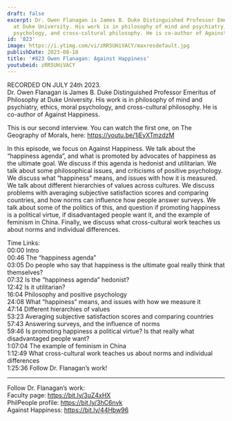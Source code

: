 ```yaml
---
draft: false
excerpt: Dr. Owen Flanagan is James B. Duke Distinguished Professor Emeritus of Philosophy
  at Duke University. His work is in philosophy of mind and psychiatry, ethics, moral
  psychology, and cross-cultural philosophy. He is co-author of Against Happiness.
id: '823'
image: https://i.ytimg.com/vi/zRR5UHiVACY/maxresdefault.jpg
publishDate: 2023-08-18
title: '#823 Owen Flanagan: Against Happiness'
youtubeid: zRR5UHiVACY
---
```

<div class="timelinks">

RECORDED ON JULY 24th 2023.  
Dr. Owen Flanagan is James B. Duke Distinguished Professor Emeritus of Philosophy at Duke University. His work is in philosophy of mind and psychiatry, ethics, moral psychology, and cross-cultural philosophy. He is co-author of Against Happiness.

This is our second interview. You can watch the first one, on The Geography of Morals, here: https://youtu.be/1jEyXTmzdzM

In this episode, we focus on Against Happiness. We talk about the “happiness agenda”, and what is promoted by advocates of happiness as the ultimate goal. We discuss if this agenda is hedonist and utilitarian. We talk about some philosophical issues, and criticisms of positive psychology. We discuss what “happiness” means, and issues with how it is measured. We talk about different hierarchies of values across cultures. We discuss problems with averaging subjective satisfaction scores and comparing countries, and how norms can influence how people answer surveys. We talk about some of the politics of this, and question if promoting happiness is a political virtue, if disadvantaged people want it, and the example of feminism in China. Finally, we discuss what cross-cultural work teaches us about norms and individual differences.


Time Links:  
<time>00:00</time> Intro  
<time>00:46</time> The “happiness agenda”  
<time>03:05</time> Do people who say that happiness is the ultimate goal really think that themselves?  
<time>07:32</time> Is the “happiness agenda” hedonist?  
<time>12:42</time> Is it utilitarian?  
<time>16:04</time> Philosophy and positive psychology  
<time>24:08</time> What “happiness” means, and issues with how we measure it  
<time>47:14</time> Different hierarchies of values  
<time>53:23</time> Averaging subjective satisfaction scores and comparing countries  
<time>57:43</time> Answering surveys, and the influence of norms  
<time>59:46</time> Is promoting happiness a political virtue? Is that really what disadvantaged people want?  
<time>1:07:04</time> The example of feminism in China  
<time>1:12:49</time> What cross-cultural work teaches us about norms and individual differences  
<time>1:25:36</time> Follow Dr. Flanagan’s work!

---

Follow Dr. Flanagan’s work:  
Faculty page: https://bit.ly/3uZ4xHX  
PhilPeople profile: https://bit.ly/3hC6nvk  
Against Happiness: https://bit.ly/44Hbw96
</div>

